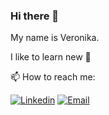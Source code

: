 ### Hi there 👋 

My name is Veronika.

I like to learn new 🌱
 
📫 How to reach me: 

[![Linkedin](https://img.shields.io/badge/%20-LinkedIn-090909?style=for-the-end-badge&logo=linkedin&logoColor=007BB6)](https://www.linkedin.com/in/veronica-popova/)  [![Email](https://img.shields.io/badge/%20-Email-090909?style=for-the-end-badge&logo=email&logoColor=007BB6)](mailto:freebird130188@gmail.com)



<!--
**Nika1301/Nika1301** is a ✨ _special_ ✨ repository because its `README.md` (this file) appears on your GitHub profile.

Here are some ideas to get you started:

- 🔭 I’m currently working on ...
- 🌱 I’m currently learning ...
- 👯 I’m looking to collaborate on ...
- 🤔 I’m looking for help with ...
- 💬 Ask me about ...
- 📫 How to reach me: ...
- 😄 Pronouns: ...
- ⚡ Fun fact: ...
-->
